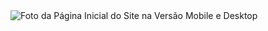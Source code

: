 <img src="https://github.com/llucasgs/project05/assets/87665591/a63d0f59-3a2e-4ef0-964e-d43e480be8fb" alt="Foto da Página Inicial do Site na Versão Mobile e Desktop">
